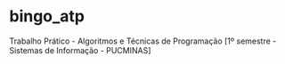 # bingo_atp
Trabalho Prático - Algoritmos e Técnicas de Programação [1º semestre - Sistemas de Informação - PUCMINAS]
